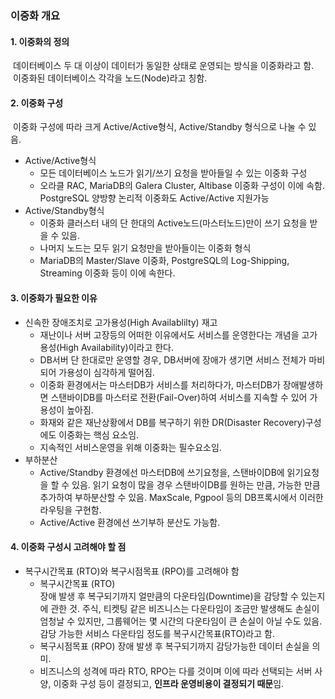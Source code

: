 ### 이중화 개요

#### 1. 이중화의 정의   
&nbsp;데이터베이스 두 대 이상이 데이터가 동일한 상태로 운영되는 방식을 이중화라고 함.
&nbsp;이중화된 데이터베이스 각각을 노드(Node)라고 칭함.

#### 2. 이중화 구성   
&nbsp;이중화 구성에 따라 크게 Active/Active형식, Active/Standby 형식으로 나눌 수 있음.
  * Active/Active형식
     - 모든 데이터베이스 노드가 읽기/쓰기 요청을 받아들일 수 있는 이중화 구성
     - 오라클 RAC, MariaDB의 Galera Cluster, Altibase 이중화 구성이 이에 속함. PostgreSQL 양방향 논리적 이중화도 Active/Active 지원가능
  * Active/Standby형식
     - 이중화 클러스터 내의 단 한대의 Active노드(마스터노드)만이 쓰기 요청을 받을 수 있음. 
     - 나머지 노드는 모두 읽기 요청만을 받아들이는 이중화 형식
     - MariaDB의 Master/Slave 이중화, PostgreSQL의 Log-Shipping, Streaming 이중화 등이 이에 속한다.
  
#### 3. 이중화가 필요한 이유   
* 신속한 장애조치로 고가용성(High Availablilty) 재고
     - 재난이나 서버 고장등의 어떠한 이유에서도 서비스를 운영한다는 개념을 고가용성(High Availability)이라고 한다.
     - DB서버 단 한대로만 운영할 경우, DB서버에 장애가 생기면 서비스 전체가 마비되어 가용성이 심각하게 떨어짐.
     - 이중화 환경에서는 마스터DB가 서비스를 처리하다가, 마스터DB가 장애발생하면 스탠바이DB를 마스터로 전환(Fail-Over)하여
       서비스를 지속할 수 있어 가용성이 높아짐.
     - 화재와 같은 재난상황에서 DB를 복구하기 위한 DR(Disaster Recovery)구성에도 이중화는 핵심 요소임.
     - 지속적인 서비스운영을 위해 이중화는 필수요소임.
* 부하분산
     - Active/Standby 환경에선 마스터DB에 쓰기요청을, 스탠바이DB에 읽기요청을 할 수 있음.
       읽기 요청이 많을 경우 스탠바이DB를 원하는 만큼, 가능한 만큼 추가하여 부하분산할 수 있음.
       MaxScale, Pgpool 등의 DB프록시에서 이러한 라우팅을 구현함.
     - Active/Active 환경에선 쓰기부하 분산도 가능함.        

#### 4. 이중화 구성시 고려해야 할 점
 * 복구시간목표 (RTO)와 복구시점목표 (RPO)를 고려해야 함
   - 복구시간목표 (RTO)    
     장애 발생 후 복구되기까지 얼만큼의 다운타임(Downtime)을 감당할 수 있는지에 관한 것. 주식, 티켓팅 같은 비즈니스는 다운타임이 조금만 발생해도 손실이 엄청날 수 있지만, 그룹웨어는 몇 시간의 다운타임이 큰 손실이 아닐 수도 있음. 감당 가능한 서비스 다운타임 정도를 복구시간목표(RTO)라고 함.
    - 복구시점목표 (RPO)
      장애 발생 후 복구되기까지 감당가능한 데이터 손실을 의미.    
    - 비즈니스의 성격에 따라 RTO, RPO는 다를 것이며 이에 따라 선택되는 서버 사양, 이중화 구성 등이 결정되고, **인프라 운영비용이 결정되기 때문**임.
   
    
